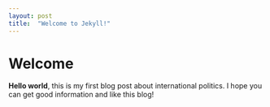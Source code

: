```yaml
---
layout: post
title:  "Welcome to Jekyll!"
---
```


# Welcome

**Hello world**, this is my first blog post about international politics.
I hope you can get good information and like this blog!
